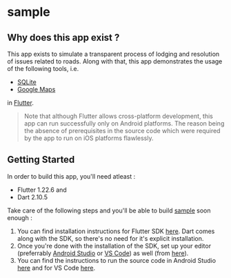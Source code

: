 # sample

## Why does this app exist ?
This app exists to simulate a transparent process of lodging and resolution of issues related to roads. Along with that, this app demonstrates the usage of the following tools, i.e.

 - [SQLite](https://sqlite.org/index.html)
 - [Google Maps](https://cloud.google.com/maps-platform/)

in [Flutter](https://flutter.dev/). 

> Note that although Flutter allows cross-platform development, this app can run successfully only on Android platforms. The reason being the absence of prerequisites in the source code which were required by the app to run on iOS platforms flawlessly.

## Getting Started

In order to build this app, you'll need atleast :
 - Flutter 1.22.6 and 
 - Dart 2.10.5

Take care of the following steps and you'll be able to build [sample](https://github.com/argongs/complaintBox) soon enough :
 1. You can find installation instructions for Flutter SDK [here](https://flutter.dev/docs/get-started/install). Dart comes along with the SDK, so there's no need for it's explicit installation. 
 2. Once you're done with the installation of the SDK, set up your editor (preferrably [Android Studio](https://developer.android.com/studio) or [VS Code](https://code.visualstudio.com/)) as well (from [here](https://flutter.dev/docs/get-started/editor?tab=androidstudio)).
 3. You can find the instructions to run the source code in Android Studio [here](https://flutter.dev/docs/development/tools/android-studio#running-and-debugging) and for VS Code [here](https://flutter.dev/docs/development/tools/vs-code#running-and-debugging).

